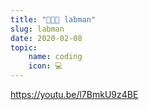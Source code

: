 ```yaml
---
title: "👨🏼‍🔬 labman"
slug: labman
date: 2020-02-08
topic:
    name: coding
    icon: 💻
---
```


https://youtu.be/l7BmkU9z4BE
